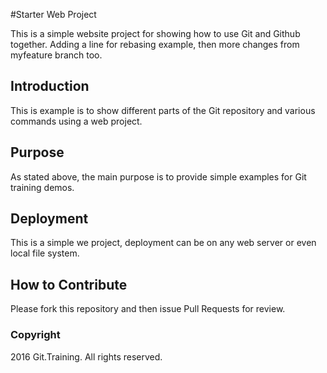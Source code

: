 #Starter Web Project

This is a simple website project for
showing how to use Git and Github together.  Adding a line for rebasing example, then
more changes from myfeature branch too.

## Introduction

This is example is to show different parts
of the Git repository and various commands
using a web project.

## Purpose

As stated above, the main purpose is to
provide simple examples for Git training
demos.

## Deployment

This is a simple we project, deployment
can be on any web server or even local
file system.	

## How to Contribute

Please fork this repository and then issue Pull Requests for review.

### Copyright

2016 Git.Training.  All rights reserved.